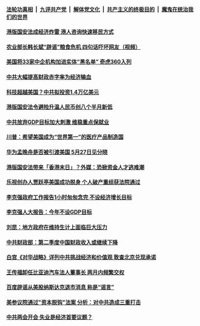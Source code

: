 

####  [法轮功真相](../../../../basic/blob/master/README.md?t=05232031) &nbsp;|&nbsp; [九评共产党](../../../../9ping.md/blob/master/README.md?t=05232031) &nbsp;|&nbsp; [解体党文化](../../../../jtdwh.md/blob/master/README.md?t=05232031)  &nbsp;|&nbsp; [共产主义的终极目的](../../../../gczydzjmd.md/blob/master/README.md?t=05232031) &nbsp;|&nbsp; [魔鬼在统治我们的世界](../../../../mgztzwmdsj.md/blob/master/README.md?t=05232031) 

#### [港版国安法成经济炸雷 港人咨询快速移民方式 ](../pages/soh7/382081.md?t=05232031) 
#### [农业部长韩长斌“辟谣”粮食危机 四句话吓坏网友（视频）](../pages/soh7/382054.md?t=05232031) 
#### [美国将33家中企机构加进实体“黑名单” 奇虎360入列](../pages/soh7/381958.md?t=05232031) 
#### [中共大幅提高财政赤字率为经济输血](../pages/soh7/381910.md?t=05232031) 
#### [科技超越美国？中共拟投资1.4万亿美元](../pages/soh7/381904.md?t=05232031) 
#### [港版国安法令避险升温人民币创八个半月新低](../pages/soh7/381898.md?t=05232031) 
#### [中共放弃GDP目标加大刺激 维稳重点保就业](../pages/soh7/381913.md?t=05232031) 
#### [川普：希望美国成为“世界第一”的医疗产品制造国](../pages/soh7/381856.md?t=05232031) 
#### [华为孟晚舟是否被引渡美国 5月27日见分晓](../pages/soh7/381850.md?t=05232031) 
#### [港版国安法带来「香港末日」？外媒：恐掀资金人才逃难潮](../pages/soh7/381760.md?t=05232031) 
#### [乐视创办人贾跃亭美国成功脱身 个人破产重组获法院通过](../pages/soh7/381742.md?t=05232031) 
#### [李克强政府工作报告1小时匆匆念完 不设经济增长目标](../pages/soh7/381727.md?t=05232031) 
#### [李克强人大报告：今年不设GDP目标](../pages/soh7/381622.md?t=05232031) 
#### [刘昆：地方政府在维持生计上面临巨大压力](../pages/soh7/381682.md?t=05232031) 
#### [中共财政部：第二季度中国财政收入或继续下降](../pages/soh7/381679.md?t=05232031) 
#### [白宫《对华战略》详列中共挑战经济和价值观 敦查北京兑现承诺 ](../pages/soh7/381598.md?t=05232031) 
#### [王传福卸任比亚迪汽车法人董事长 两月内频繁交权 ](../pages/soh7/381535.md?t=05232031) 
#### [百度辟谣从美股纳斯达克退市消息 称是“谣言”](../pages/soh7/381526.md?t=05232031) 
#### [美参议院通过"资本脱钩"法案 分析：对中共造成三重打击](../pages/soh7/381472.md?t=05232031) 
#### [中共两会开会 失业是经济首要议题？](../pages/soh7/381466.md?t=05232031) 
